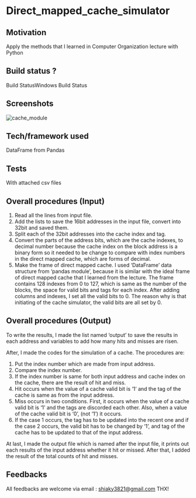 # Direct_mapped_cache_simulator

## Motivation
Apply the methods that I learned in Computer Organization lecture with Python

## Build status ?
Build StatusWindows Build Status

## Screenshots
![cache_module](https://user-images.githubusercontent.com/60475072/77843118-d17f2e80-71d4-11ea-83cf-5311eaaf696f.jpg)

## Tech/framework used
DataFrame from Pandas

## Tests
With attached csv files

## Overall procedures (Input)

  1.  Read all the lines from input file. 
  2.  Add the lists to save the 16bit addresses in the input file, convert into 32bit and saved them. 
  3. Split each of the 32bit addresses into the cache index and tag. 
  4. Convert the parts of the address bits, which are the cache indexes, to decimal number because the cache index on the block address   is a binary form so it needed to be change to compare with index numbers in the direct mapped cache, which are forms of decimal. 
  5. Make the frame of direct mapped cache. I used ‘DataFrame’ data structure from ‘pandas module’, because it is similar with the ideal    frame of direct mapped cache that I learned from the lecture. The frame contains 128 indexes from 0 to 127, which is same as the        number of the blocks, the space for valid bits and tags for each index. After adding columns and indexes, I set all the valid bits to   0.  The reason why is that initiating of the cache simulator, the valid bits are all set by 0.


## Overall procedures (Output)

To write the results, I made the list named ‘output’ to save the results in each address and variables to add how many hits and misses are risen. 

After, I made the codes for the simulation of a cache. The procedures are: 
  1.	Put the index number which are made from input address.
  2.	Compare the index number.
  3.	If the index number is same for both input address and cache index on the cache, there are the result of hit and miss.
  4.	Hit occurs when the value of a cache valid bit is ‘1’ and the tag of the cache is same as from the input address.
  5.	Miss occurs in two conditions. First, it occurs when the value of a cache valid bit is ‘1’ and the tags are discorded each other.   Also, when a value of the cache valid bit is ‘0’, (not ‘1’) it occurs.
  6.	If the case 1 occurs, the tag has to be updated into the recent one and if the case 2 occurs, the valid bit has to be changed by      ‘1’, and tag of the cache has to be updated to that of the input address.

At last, I made the output file which is named after the input file, it prints out each results of the input address whether it hit or missed. 
After that, I added the result of the total counts of hit and misses.

## Feedbacks

All feedbacks are welcome via email : shiaky3821@gmail.com
THX!
